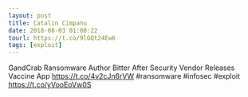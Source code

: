 ```yaml
---
layout: post
title: Catalin Cimpanu
date: 2018-08-03 01:00:22
tourl: https://t.co/9lGQt24Ew6
tags: [exploit]
---
```

GandCrab Ransomware Author Bitter After Security Vendor Releases Vaccine App https://t.co/4v2cJn6rVW #ransomware #infosec #exploit https://t.co/yVooEoVw0S